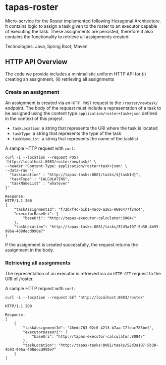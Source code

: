 # tapas-roster

Micro-service for the Roster implemented following Hexagonal Architecture. It contains logic to assign a task given to the roster to an executor capable of executing the task. These assignments are persisted, therefore it also contains the functionality to retrieve all assignments created.

Technologies: Java, Spring Boot, Maven

## HTTP API Overview
The code we provide includes a minimalistic uniform HTTP API for (i) creating an assignment, (ii) retrieving
all assignments

### Create an assignment

An assignment is created via an `HTTP POST` request to the `/roster/newtask/` endpoint. The body of the request
must include a representation of a task to be assigned using the content type `application/roster+task+json`
defined in the context of this project.

* `taskLocation`: a string that represents the URI where the task is located
* `taskType`: a string that represents the type of the task
* `taskNameList`: a string that represents the name of the tasklist

A sample HTTP request with `curl`:
```shell
curl -i --location --request POST 'http://localhost:8083/roster/newtask/' \
--header 'Content-Type: application/roster+task+json' \
--data-raw '{
  "taskLocation" : "http://tapas-tasks:8081/tasks/${taskId}",
  "taskType" : "CALCULATING",
  "taskNameList" : "whatever"
}'

Response:
HTTP/1.1 200
{
    "taskAssignmentId": "f72b7f4c-b1b1-4ac0-a265-0696477f24c4",
    "executorBaseUri": {
        "baseUri": "http://tapas-executor-calculator:8084/"
    },
    "taskLocation": "http://tapas-tasks:8081/tasks/52d3a107-5b38-4b93-996a-408decd990e7"
}

```

If the assignment is created successfully, the request returns the assignment in the body.

### Retrieving all assignments

The representation of an executor is retrieved via an `HTTP GET` request to the URI of /roster.

A sample HTTP request with `curl`:
```shell
curl -i --location --request GET 'http://localhost:8083/roster'

HTTP/1.1 200

Response:
[
    {
        "taskAssignmentId": "46edc763-02c0-4213-b7aa-17feac783bef",
        "executorBaseUri": {
            "baseUri": "http://tapas-executor-calculator:8084/"
        },
        "taskLocation": "http://tapas-tasks:8081/tasks/52d3a107-5b38-4b93-996a-408decd990e7"
    }
]

```
